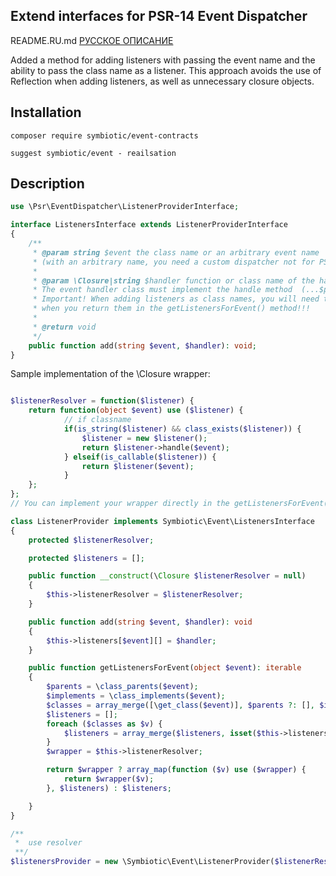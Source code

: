 ## Extend interfaces for PSR-14 Event Dispatcher
README.RU.md  [РУССКОЕ ОПИСАНИЕ](https://github.com/symbiotic-php/event-contracts/blob/master/README.RU.md)

Added a method for adding listeners with passing the event name and the ability to pass the class name as a listener.
This approach avoids the use of Reflection when adding listeners, as well as unnecessary closure objects.

## Installation
```
composer require symbiotic/event-contracts

suggest symbiotic/event - reailsation 
```
## Description
```php
use \Psr\EventDispatcher\ListenerProviderInterface;

interface ListenersInterface extends ListenerProviderInterface
{
    /**
     * @param string $event the class name or an arbitrary event name
     * (with an arbitrary name, you need a custom dispatcher not for PSR)
     *
     * @param \Closure|string $handler function or class name of the handler
     * The event handler class must implement the handle method  (...$params) or __invoke(...$params)
     * Important! When adding listeners as class names, you will need to adapt them to \Closure
     * when you return them in the getListenersForEvent() method!!!
     *
     * @return void
     */
    public function add(string $event, $handler): void;
}
```

Sample implementation of the \Closure wrapper:
```php

$listenerResolver = function($listener) {
    return function(object $event) use ($listener) {
            // if classname
            if(is_string($listener) && class_exists($listener)) {
                $listener = new $listener();
                return $listener->handle($event);
            } elseif(is_callable($listener)) {
                return $listener($event);
            }
    };
};
// You can implement your wrapper directly in the getListenersForEvent() method or throw a resolver with a PSR container

class ListenerProvider implements Symbiotic\Event\ListenersInterface
{
    protected $listenerResolver;

    protected $listeners = [];

    public function __construct(\Closure $listenerResolver = null)
    {
        $this->listenerResolver = $listenerResolver;
    }

    public function add(string $event, $handler): void
    {
        $this->listeners[$event][] = $handler;
    }

    public function getListenersForEvent(object $event): iterable
    {
        $parents = \class_parents($event);
        $implements = \class_implements($event);
        $classes = array_merge([\get_class($event)], $parents ?: [], $implements ?: []);
        $listeners = [];
        foreach ($classes as $v) {
            $listeners = array_merge($listeners, isset($this->listeners[$v]) ? $this->listeners[$v] : []);
        }
        $wrapper = $this->listenerResolver;

        return $wrapper ? array_map(function ($v) use ($wrapper) {
            return $wrapper($v);
        }, $listeners) : $listeners;

    }
}

/**
 *  use resolver
 **/
$listenersProvider = new \Symbiotic\Event\ListenerProvider($listenerResolver);
```